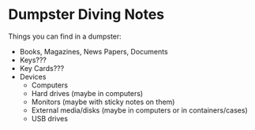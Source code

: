 # Dumpster Diving Notes

Things you can find in a dumpster:

- Books, Magazines, News Papers, Documents
- Keys???
- Key Cards???
- Devices
  - Computers
  - Hard drives (maybe in computers)
  - Monitors (maybe with sticky notes on them)
  - External media/disks (maybe in computers or in containers/cases)
  - USB drives